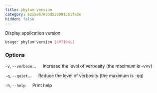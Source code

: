 ```yaml
---
title: phylum version
category: 6255e67693d5200013b1fa3e
hidden: false
---
```


Display application version

```sh
Usage: phylum version [OPTIONS]
```

### Options

`-v`, `--verbose`...
&emsp; Increase the level of verbosity (the maximum is -vvv)

`-q`, `--quiet`...
&emsp; Reduce the level of verbosity (the maximum is -qq)

`-h`, `--help`
&emsp; Print help
